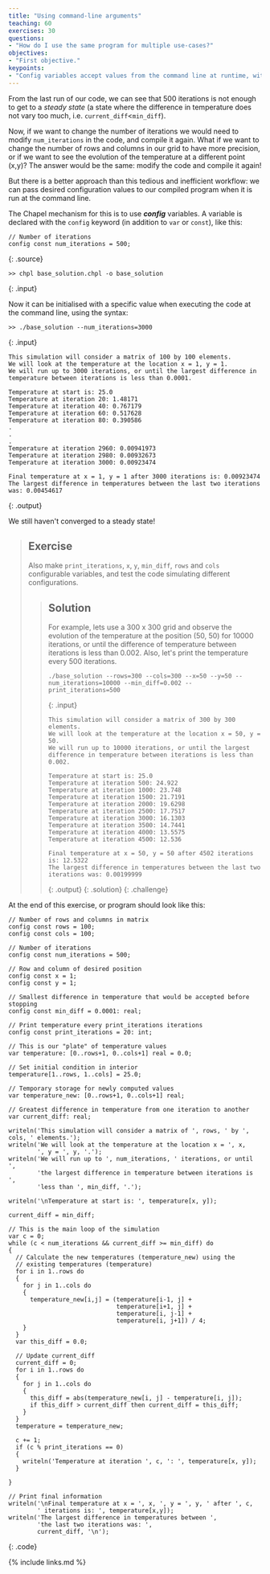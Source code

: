 ```yaml
---
title: "Using command-line arguments"
teaching: 60
exercises: 30
questions:
- "How do I use the same program for multiple use-cases?"
objectives:
- "First objective."
keypoints:
- "Config variables accept values from the command line at runtime, without you having to recompile the code."
---
```


From the last run of our code, we can see that 500 iterations is not enough
to get to a _steady state_ (a state where the difference in temperature
does not vary too much, i.e. `current_diff`<`min_diff`).

Now, if we want to change the number of iterations we would need to
modify `num_iterations` in the code, and compile it again. What if we
want to change the number of rows and columns in our grid to have more
precision, or if we want to see the evolution of the temperature at a
different point (x,y)? The answer would be the same: modify the code
and compile it again!

But there is a better approach than this tedious and inefficient workflow: we can pass desired configuration values to our compiled program when it
is run at the command line.

The Chapel mechanism for this is to use **_config_** variables.
A variable is declared with the `config` keyword (in addition to
`var` or `const`), like this:

~~~
// Number of iterations
config const num_iterations = 500;
~~~
{: .source}

```
>> chpl base_solution.chpl -o base_solution
```
{: .input}

Now it can be initialised with a specific value when executing the code
at the command line, using the syntax:

```
>> ./base_solution --num_iterations=3000
```
{: .input}

~~~
This simulation will consider a matrix of 100 by 100 elements.
We will look at the temperature at the location x = 1, y = 1.
We will run up to 3000 iterations, or until the largest difference in temperature between iterations is less than 0.0001.

Temperature at start is: 25.0
Temperature at iteration 20: 1.48171
Temperature at iteration 40: 0.767179
Temperature at iteration 60: 0.517628
Temperature at iteration 80: 0.390586
.
.
.
Temperature at iteration 2960: 0.00941973
Temperature at iteration 2980: 0.00932673
Temperature at iteration 3000: 0.00923474

Final temperature at x = 1, y = 1 after 3000 iterations is: 0.00923474
The largest difference in temperatures between the last two iterations was: 0.00454617
~~~
{: .output}

We still haven't converged to a steady state!

> ## Exercise
> Also make `print_iterations`, `x`, `y`, `min_diff`, `rows` and `cols`
configurable variables, and test the code simulating different configurations.
>> ## Solution
>> For example, lets use a 300 x 300 grid and observe the evolution
>> of the temperature at the position (50, 50) for 10000 iterations,
>> or until the difference of temperature between iterations is less
>> than 0.002. Also, let's print the temperature every 500 iterations.
>> ~~~
>> ./base_solution --rows=300 --cols=300 --x=50 --y=50 --num_iterations=10000 --min_diff=0.002 --print_iterations=500
>> ~~~
>> {: .input}
>> ~~~
>> This simulation will consider a matrix of 300 by 300 elements.
>> We will look at the temperature at the location x = 50, y = 50.
>> We will run up to 10000 iterations, or until the largest difference in temperature between iterations is less than 0.002.
>> 
>> Temperature at start is: 25.0
>> Temperature at iteration 500: 24.922
>> Temperature at iteration 1000: 23.748
>> Temperature at iteration 1500: 21.7191
>> Temperature at iteration 2000: 19.6298
>> Temperature at iteration 2500: 17.7517
>> Temperature at iteration 3000: 16.1303
>> Temperature at iteration 3500: 14.7441
>> Temperature at iteration 4000: 13.5575
>> Temperature at iteration 4500: 12.536
>> 
>> Final temperature at x = 50, y = 50 after 4502 iterations is: 12.5322
>> The largest difference in temperatures between the last two iterations was: 0.00199999
>> ~~~
>> {: .output}
> {: .solution}
{: .challenge}

At the end of this exercise, or program should look like this:

```
// Number of rows and columns in matrix
config const rows = 100;
config const cols = 100;

// Number of iterations
config const num_iterations = 500;

// Row and column of desired position
config const x = 1;
config const y = 1;

// Smallest difference in temperature that would be accepted before stopping
config const min_diff = 0.0001: real;

// Print temperature every print_iterations iterations
config const print_iterations = 20: int;

// This is our "plate" of temperature values
var temperature: [0..rows+1, 0..cols+1] real = 0.0;

// Set initial condition in interior
temperature[1..rows, 1..cols] = 25.0;

// Temporary storage for newly computed values
var temperature_new: [0..rows+1, 0..cols+1] real;

// Greatest difference in temperature from one iteration to another
var current_diff: real;

writeln('This simulation will consider a matrix of ', rows, ' by ', cols, ' elements.');
writeln('We will look at the temperature at the location x = ', x,
        ', y = ', y, '.');
writeln('We will run up to ', num_iterations, ' iterations, or until ',
        'the largest difference in temperature between iterations is ',
        'less than ', min_diff, '.');

writeln('\nTemperature at start is: ', temperature[x, y]);

current_diff = min_diff;

// This is the main loop of the simulation
var c = 0;
while (c < num_iterations && current_diff >= min_diff) do
{
  // Calculate the new temperatures (temperature_new) using the
  // existing temperatures (temperature)
  for i in 1..rows do
  {
    for j in 1..cols do
    {
      temperature_new[i,j] = (temperature[i-1, j] +
                              temperature[i+1, j] +
                              temperature[i, j-1] +
                              temperature[i, j+1]) / 4;
    }
  }
  var this_diff = 0.0;

  // Update current_diff
  current_diff = 0;
  for i in 1..rows do
  {
    for j in 1..cols do
    {
      this_diff = abs(temperature_new[i, j] - temperature[i, j]);
      if this_diff > current_diff then current_diff = this_diff;
    }
  }
  temperature = temperature_new;

  c += 1;
  if (c % print_iterations == 0)
  {
    writeln('Temperature at iteration ', c, ': ', temperature[x, y]);
  }

}

// Print final information
writeln('\nFinal temperature at x = ', x, ', y = ', y, ' after ', c,
        ' iterations is: ', temperature[x,y]);
writeln('The largest difference in temperatures between ',
        'the last two iterations was: ',
        current_diff, '\n');

```
{: .code}

{% include links.md %}
